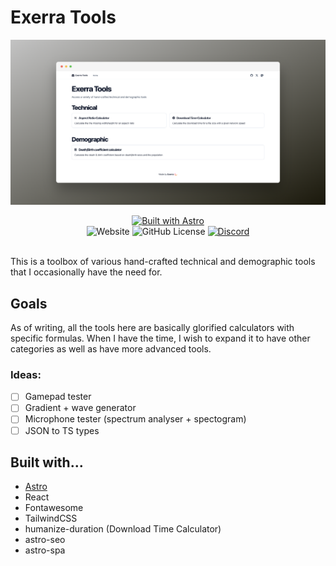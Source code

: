 # Exerra Tools

![Banner](public/og.png)

<div align="center">
    <a href="https://astro.build"><img src="https://astro.badg.es/v2/built-with-astro/small.svg" alt="Built with Astro" width="192" height="32"></a><br />
    <img alt="Website" src="https://img.shields.io/website?url=https%3A%2F%2Ftools.exerra.xyz&style=for-the-badge">
    <img alt="GitHub License" src="https://img.shields.io/github/license/Exerra/tools?style=for-the-badge">
    <a href="https://discord.gg/4CjR6pd6bY"><img alt="Discord" src="https://img.shields.io/discord/1104156999853285386?style=for-the-badge&logo=discord&color=%235761CE"></a>
</div><br />

This is a toolbox of various hand-crafted technical and demographic tools that I occasionally have the need for.

## Goals
As of writing, all the tools here are basically glorified calculators with specific formulas. When I have the time, I wish to expand it to have other categories as well as have more advanced tools.

### Ideas:
- [ ] Gamepad tester
- [ ] Gradient + wave generator
- [ ] Microphone tester (spectrum analyser + spectogram)
- [ ] JSON to TS types

## Built with...
- [Astro](https://astro.build)
- React
- Fontawesome
- TailwindCSS
- humanize-duration (Download Time Calculator)
- astro-seo
- astro-spa

